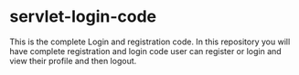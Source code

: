 # servlet-login-code
This is the complete Login and registration code. In this repository you will have complete registration and login code user can register or login and view their profile and then logout.
